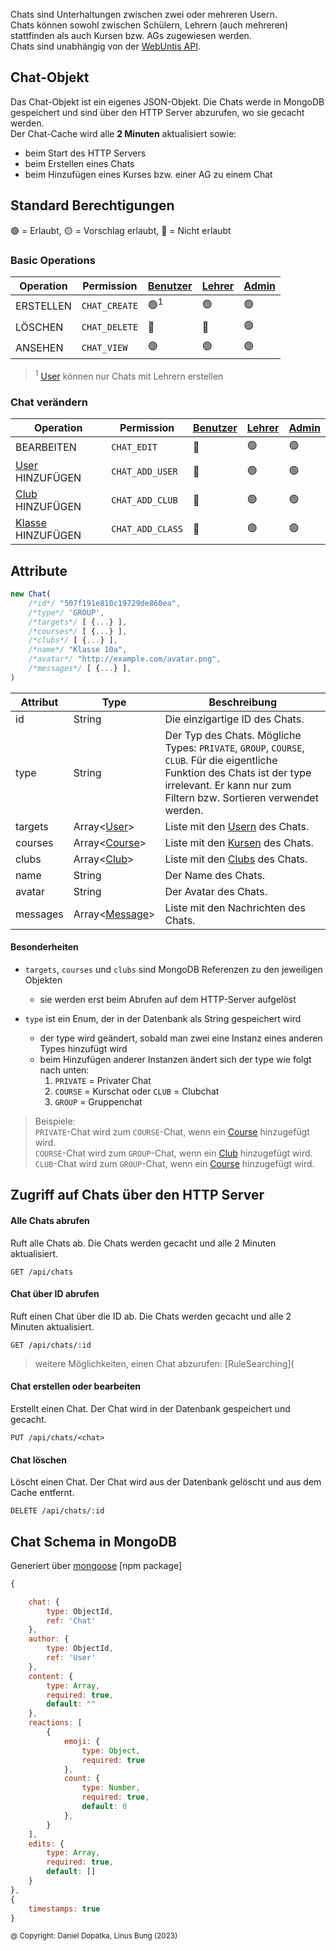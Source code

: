 Chats sind Unterhaltungen zwischen zwei oder mehreren Usern. \
Chats können sowohl zwischen Schülern, Lehrern (auch mehreren) stattfinden als auch Kursen bzw. AGs zugewiesen werden. \
Chats sind unabhängig von der [WebUntis API](https://help.untis.at/hc/de/articles/4886785534354-API-documentation-for-integration-partners).

## Chat-Objekt

Das Chat-Objekt ist ein eigenes JSON-Objekt. Die Chats werde in MongoDB gespeichert und sind über den HTTP Server abzurufen, wo sie gecacht werden. \
Der Chat-Cache wird alle **2 Minuten** aktualisiert sowie:
- beim Start des HTTP Servers
- beim Erstellen eines Chats
- beim Hinzufügen eines Kurses bzw. einer AG zu einem Chat

## Standard Berechtigungen

🟢 = Erlaubt,
🟡 = Vorschlag erlaubt,
🔴 = Nicht erlaubt

### Basic Operations

| Operation  | Permission      | [Benutzer](https://github.com/Academi-fy/backend/wiki/User) | [Lehrer](https://github.com/Academi-fy/backend/wiki/User) | [Admin](https://github.com/Academi-fy/backend/wiki/User) |
|------------|-----------------|-------------------------------------------------------------|-----------------------------------------------------------|----------------------------------------------------------|
| ERSTELLEN  | `CHAT_CREATE`   | 🟢<sup>1</sup>                                              | 🟢                                                        | 🟢                                                       |
| LÖSCHEN    | `CHAT_DELETE`   | 🔴                                                          | 🔴                                                        | 🟢                                                       |
| ANSEHEN    | `CHAT_VIEW`     | 🟢                                                          | 🟢                                                        | 🟢                                                       |

> <sup>1</sup> [User](https://github.com/Academi-fy/backend/wiki/User) können nur Chats mit Lehrern erstellen

### Chat verändern

| Operation                                                             | Permission       | [Benutzer](https://github.com/Academi-fy/backend/wiki/User) | [Lehrer](https://github.com/Academi-fy/backend/wiki/User) | [Admin](https://github.com/Academi-fy/backend/wiki/User) |
|-----------------------------------------------------------------------|------------------|-------------------------------------------------------------|-----------------------------------------------------------|----------------------------------------------------------|
| BEARBEITEN                                                            | `CHAT_EDIT`      | 🔴                                                          | 🟢                                                        | 🟢                                                       |
| [User](https://github.com/Academi-fy/backend/wiki/User) HINZUFÜGEN    | `CHAT_ADD_USER`  | 🔴                                                          | 🟢                                                        | 🟢                                                       |
| [Club](https://github.com/Academi-fy/backend/wiki/Club) HINZUFÜGEN    | `CHAT_ADD_CLUB`  | 🔴                                                          | 🟢                                                        | 🟢                                                       |
| [Klasse](https://github.com/Academi-fy/backend/wiki/Class) HINZUFÜGEN | `CHAT_ADD_CLASS` | 🔴                                                          | 🟢                                                        | 🟢                                                       |

## Attribute

```javascript
new Chat(
    /*id*/ "507f191e810c19729de860ea",
    /*type*/ 'GROUP',
    /*targets*/ [ {...} ],
    /*courses*/ [ {...} ],
    /*clubs*/ [ {...} ],
    /*name*/ "Klasse 10a",
    /*avatar*/ "http://example.com/avatar.png",
    /*messages*/ [ {...} ],
)
```

| Attribut | Type                                                                 | Beschreibung                                                                                                                                                                                      |
|----------|----------------------------------------------------------------------|---------------------------------------------------------------------------------------------------------------------------------------------------------------------------------------------------|
| id       | String                                                               | Die einzigartige ID des Chats.                                                                                                                                                                    |
| type     | String                                                               | Der Typ des Chats. Mögliche Types: `PRIVATE`, `GROUP`, `COURSE`, `CLUB`. Für die eigentliche Funktion des Chats ist der type irrelevant. Er kann nur zum Filtern bzw. Sortieren verwendet werden. |
| targets  | Array<[User](https://github.com/Academi-fy/backend/wiki/User)>       | Liste mit den [Usern](https://github.com/Academi-fy/backend/wiki/User) des Chats.                                                                                                                 |
| courses  | Array<[Course](https://github.com/Academi-fy/backend/wiki/Course)>   | Liste mit den [Kursen](https://github.com/Academi-fy/backend/wiki/Course) des Chats.                                                                                                              |
| clubs    | Array<[Club](https://github.com/Academi-fy/backend/wiki/Club)>       | Liste mit den [Clubs](https://github.com/Academi-fy/backend/wiki/Club) des Chats.                                                                                                                 |
| name     | String                                                               | Der Name des Chats.                                                                                                                                                                               |
| avatar   | String                                                               | Der Avatar des Chats.                                                                                                                                                                             |
| messages | Array<[Message](https://github.com/Academi-fy/backend/wiki/Message)> | Liste mit den Nachrichten des Chats.                                                                                                                                                              |

#### Besonderheiten

- `targets`, `courses` und `clubs` sind MongoDB Referenzen zu den jeweiligen Objekten
    - sie werden erst beim Abrufen auf dem HTTP-Server aufgelöst

- `type` ist ein Enum, der in der Datenbank als String gespeichert wird
  - der type wird geändert, sobald man zwei eine Instanz eines anderen Types hinzufügt wird
  - beim Hinzufügen anderer Instanzen ändert sich der type wie folgt nach unten:
    1. `PRIVATE` = Privater Chat
    2. `COURSE` = Kurschat oder `CLUB` = Clubchat
    3. `GROUP` = Gruppenchat

> Beispiele:\
> `PRIVATE`-Chat wird zum `COURSE`-Chat, wenn ein [Course](https://github.com/Academi-fy/backend/wiki/Course) hinzugefügt wird. \
> `COURSE`-Chat wird zum `GROUP`-Chat, wenn ein [Club](https://github.com/Academi-fy/backend/wiki/Club) hinzugefügt wird. \
> `CLUB`-Chat wird zum `GROUP`-Chat, wenn ein [Course](https://github.com/Academi-fy/backend/wiki/Course) hinzugefügt wird.

## Zugriff auf Chats über den HTTP Server

#### Alle Chats abrufen

Ruft alle Chats ab. Die Chats werden gecacht und alle 2 Minuten aktualisiert.

``` http request
GET /api/chats
```

#### Chat über ID abrufen

Ruft einen Chat über die ID ab. Die Chats werden gecacht und alle 2 Minuten aktualisiert.

``` http request
GET /api/chats/:id
```

> weitere Möglichkeiten, einen Chat abzurufen: [RuleSearching](

#### Chat erstellen oder bearbeiten

Erstellt einen Chat. Der Chat wird in der Datenbank gespeichert und gecacht.

``` http request
PUT /api/chats/<chat>
```

#### Chat löschen

Löscht einen Chat. Der Chat wird aus der Datenbank gelöscht und aus dem Cache entfernt.

``` http request
DELETE /api/chats/:id
```

## Chat Schema in MongoDB

Generiert über [mongoose](https://mongoosejs.com/docs/guide.html) [npm package]

```javascript
{

    chat: {
        type: ObjectId,
        ref: 'Chat'
    },
    author: {
        type: ObjectId,
        ref: 'User'
    },
    content: {
        type: Array,
        required: true,
        default: ""
    },
    reactions: [
        {
            emoji: {
                type: Object,
                required: true
            },
            count: {
                type: Number,
                required: true,
                default: 0
            },
        }
    ],
    edits: {
        type: Array,
        required: true,
        default: []
    }
},
{
    timestamps: true
}
```

<sub>@ Copyright: Daniel Dopatka, Linus Bung (2023)</sub>